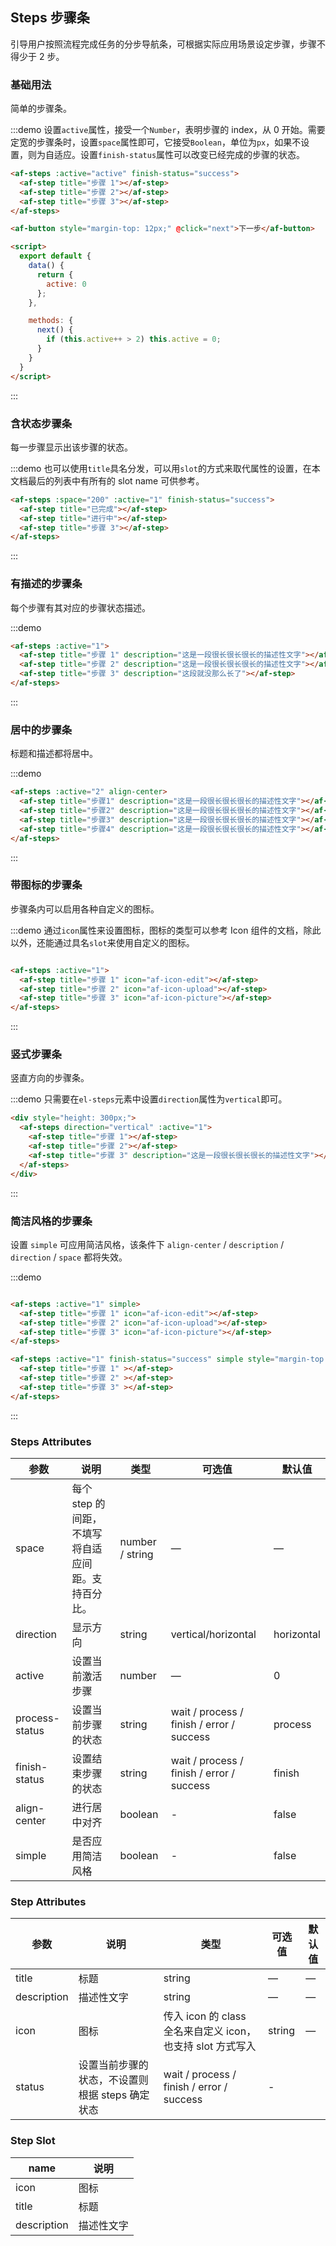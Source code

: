 <script>
  export default {
    data() {
      return {
        active: 0
      };
    },

    methods: {
      next() {
        if (this.active++ > 2) this.active = 0;
      }
    }
  }
</script>

## Steps 步骤条
引导用户按照流程完成任务的分步导航条，可根据实际应用场景设定步骤，步骤不得少于 2 步。

### 基础用法

简单的步骤条。

:::demo 设置`active`属性，接受一个`Number`，表明步骤的 index，从 0 开始。需要定宽的步骤条时，设置`space`属性即可，它接受`Boolean`，单位为`px`，如果不设置，则为自适应。设置`finish-status`属性可以改变已经完成的步骤的状态。
```html
<af-steps :active="active" finish-status="success">
  <af-step title="步骤 1"></af-step>
  <af-step title="步骤 2"></af-step>
  <af-step title="步骤 3"></af-step>
</af-steps>

<af-button style="margin-top: 12px;" @click="next">下一步</af-button>

<script>
  export default {
    data() {
      return {
        active: 0
      };
    },

    methods: {
      next() {
        if (this.active++ > 2) this.active = 0;
      }
    }
  }
</script>
```
:::

### 含状态步骤条

每一步骤显示出该步骤的状态。

:::demo 也可以使用`title`具名分发，可以用`slot`的方式来取代属性的设置，在本文档最后的列表中有所有的 slot name 可供参考。
```html
<af-steps :space="200" :active="1" finish-status="success">
  <af-step title="已完成"></af-step>
  <af-step title="进行中"></af-step>
  <af-step title="步骤 3"></af-step>
</af-steps>
```
:::

### 有描述的步骤条

每个步骤有其对应的步骤状态描述。

:::demo
```html
<af-steps :active="1">
  <af-step title="步骤 1" description="这是一段很长很长很长的描述性文字"></af-step>
  <af-step title="步骤 2" description="这是一段很长很长很长的描述性文字"></af-step>
  <af-step title="步骤 3" description="这段就没那么长了"></af-step>
</af-steps>
```
:::

### 居中的步骤条

标题和描述都将居中。

:::demo
```html
<af-steps :active="2" align-center>
  <af-step title="步骤1" description="这是一段很长很长很长的描述性文字"></af-step>
  <af-step title="步骤2" description="这是一段很长很长很长的描述性文字"></af-step>
  <af-step title="步骤3" description="这是一段很长很长很长的描述性文字"></af-step>
  <af-step title="步骤4" description="这是一段很长很长很长的描述性文字"></af-step>
</af-steps>
```
:::

### 带图标的步骤条
步骤条内可以启用各种自定义的图标。

:::demo 通过`icon`属性来设置图标，图标的类型可以参考 Icon 组件的文档，除此以外，还能通过具名`slot`来使用自定义的图标。
```html

<af-steps :active="1">
  <af-step title="步骤 1" icon="af-icon-edit"></af-step>
  <af-step title="步骤 2" icon="af-icon-upload"></af-step>
  <af-step title="步骤 3" icon="af-icon-picture"></af-step>
</af-steps>
```
:::

### 竖式步骤条

竖直方向的步骤条。

:::demo 只需要在`el-steps`元素中设置`direction`属性为`vertical`即可。
```html
<div style="height: 300px;">
  <af-steps direction="vertical" :active="1">
    <af-step title="步骤 1"></af-step>
    <af-step title="步骤 2"></af-step>
    <af-step title="步骤 3" description="这是一段很长很长很长的描述性文字"></af-step>
  </af-steps>
</div>
```
:::

### 简洁风格的步骤条
设置 `simple` 可应用简洁风格，该条件下 `align-center` / `description` / `direction` / `space` 都将失效。

:::demo
```html

<af-steps :active="1" simple>
  <af-step title="步骤 1" icon="af-icon-edit"></af-step>
  <af-step title="步骤 2" icon="af-icon-upload"></af-step>
  <af-step title="步骤 3" icon="af-icon-picture"></af-step>
</af-steps>

<af-steps :active="1" finish-status="success" simple style="margin-top: 20px">
  <af-step title="步骤 1" ></af-step>
  <af-step title="步骤 2" ></af-step>
  <af-step title="步骤 3" ></af-step>
</af-steps>
```
:::

### Steps Attributes

| 参数      | 说明    | 类型      | 可选值       | 默认值   |
|---------- |-------- |---------- |-------------  |-------- |
| space | 每个 step 的间距，不填写将自适应间距。支持百分比。 | number / string | — | — |
| direction | 显示方向 | string | vertical/horizontal | horizontal |
| active | 设置当前激活步骤  | number | — | 0 |
| process-status | 设置当前步骤的状态 | string | wait / process / finish / error / success | process |
| finish-status | 设置结束步骤的状态 | string | wait / process / finish / error / success | finish |
| align-center | 进行居中对齐 | boolean | - | false |
| simple | 是否应用简洁风格 | boolean | - | false |

### Step Attributes
| 参数      | 说明    | 类型      | 可选值       | 默认值   |
|---------- |-------- |---------- |-------------  |-------- |
| title | 标题 | string | — | — |
| description | 描述性文字 | string | — | — |
| icon | 图标 | 传入 icon 的 class 全名来自定义 icon，也支持 slot 方式写入 | string | — |
| status | 设置当前步骤的状态，不设置则根据 steps 确定状态 | wait / process / finish / error / success | - |

### Step Slot
| name | 说明  |
|----|----|
| icon | 图标 |
| title | 标题 |
| description | 描述性文字 |
